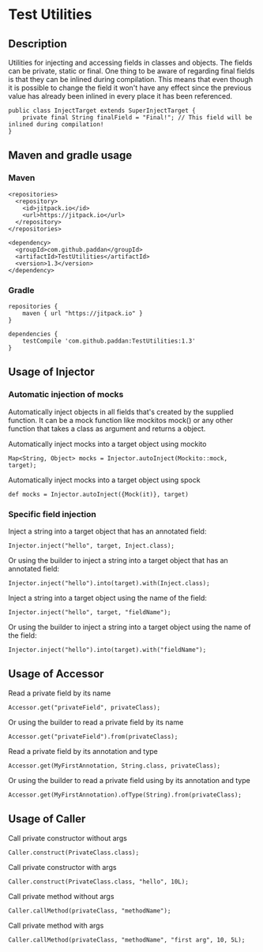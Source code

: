 # Test Utilities

## Description
Utilities for injecting and accessing fields in classes and objects. The fields can be private, static or final. One
thing to be aware of regarding final fields is that they can be inlined during compilation. This means that
even though it is possible to change the field it won't have any effect since the previous value has already been
inlined in every place it has been referenced.

```
public class InjectTarget extends SuperInjectTarget {
    private final String finalField = "Final!"; // This field will be inlined during compilation!
}
```

## Maven and gradle usage

### Maven
```
<repositories>
  <repository>
    <id>jitpack.io</id>
    <url>https://jitpack.io</url>
  </repository>
</repositories>

<dependency>
  <groupId>com.github.paddan</groupId>
  <artifactId>TestUtilities</artifactId>
  <version>1.3</version>
</dependency>
```

### Gradle
```
repositories {
    maven { url "https://jitpack.io" }
}

dependencies {
    testCompile 'com.github.paddan:TestUtilities:1.3'
}
```

## Usage of Injector

### Automatic injection of mocks

Automatically inject objects in all fields that's created by the supplied function. It can be a mock function like mockitos mock() or any other function that takes a class as argument and returns a object.

Automatically inject mocks into a target object using mockito
```
Map<String, Object> mocks = Injector.autoInject(Mockito::mock, target);
```
 
Automatically inject mocks into a target object using spock
```
def mocks = Injector.autoInject({Mock(it)}, target)
```

### Specific field injection

Inject a string into a target object that has an annotated field:
```
Injector.inject("hello", target, Inject.class);
```

Or using the builder to inject a string into a target object that has an annotated field:
```
Injector.inject("hello").into(target).with(Inject.class);
```

Inject a string into a target object using the name of the field:
```
Injector.inject("hello", target, "fieldName");
```

Or using the builder to inject a string into a target object using the name of the field:
```
Injector.inject("hello").into(target).with("fieldName");
```

## Usage of Accessor

Read a private field by its name
```
Accessor.get("privateField", privateClass);
```

Or using the builder to read a private field by its name
```
Accessor.get("privateField").from(privateClass);
```

Read a private field by its annotation and type
```
Accessor.get(MyFirstAnnotation, String.class, privateClass);
```

Or using the builder to read a private field using by its annotation and type
```
Accessor.get(MyFirstAnnotation).ofType(String).from(privateClass);
```

## Usage of Caller
Call private constructor without args
```
Caller.construct(PrivateClass.class);
```

Call private constructor with args
```
Caller.construct(PrivateClass.class, "hello", 10L);
```

Call private method without args
```
Caller.callMethod(privateClass, "methodName");
```

Call private method with args
```
Caller.callMethod(privateClass, "methodName", "first arg", 10, 5L);
```